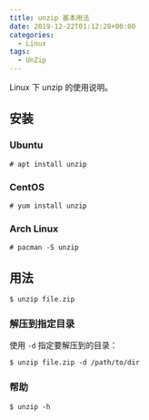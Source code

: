 ```yaml
---
title: unzip 基本用法
date: 2019-12-22T01:12:28+00:00
categories:
  - Linux
tags:
  - UnZip
---
```


Linux 下 unzip 的使用说明。

<!--more-->

## 安装

### Ubuntu

```shell
# apt install unzip
```

### CentOS

```shell
# yum install unzip
```

### Arch Linux

```shell
# pacman -S unzip
```

## 用法

```shell
$ unzip file.zip
```

### 解压到指定目录

使用 `-d` 指定要解压到的目录：

```shell
$ unzip file.zip -d /path/to/dir
```

### 帮助

```shell
$ unzip -h
```
